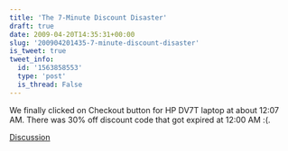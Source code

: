 ```yaml
---
title: 'The 7-Minute Discount Disaster'
draft: true
date: 2009-04-20T14:35:31+00:00
slug: '200904201435-7-minute-discount-disaster'
is_tweet: true
tweet_info:
  id: '1563858553'
  type: 'post'
  is_thread: False
---
```




We finally clicked on Checkout button for HP DV7T laptop at about 12:07 AM. There was 30% off discount code that got expired at 12:00 AM :(.

[Discussion](https://x.com/sytelus/status/1563858553)
